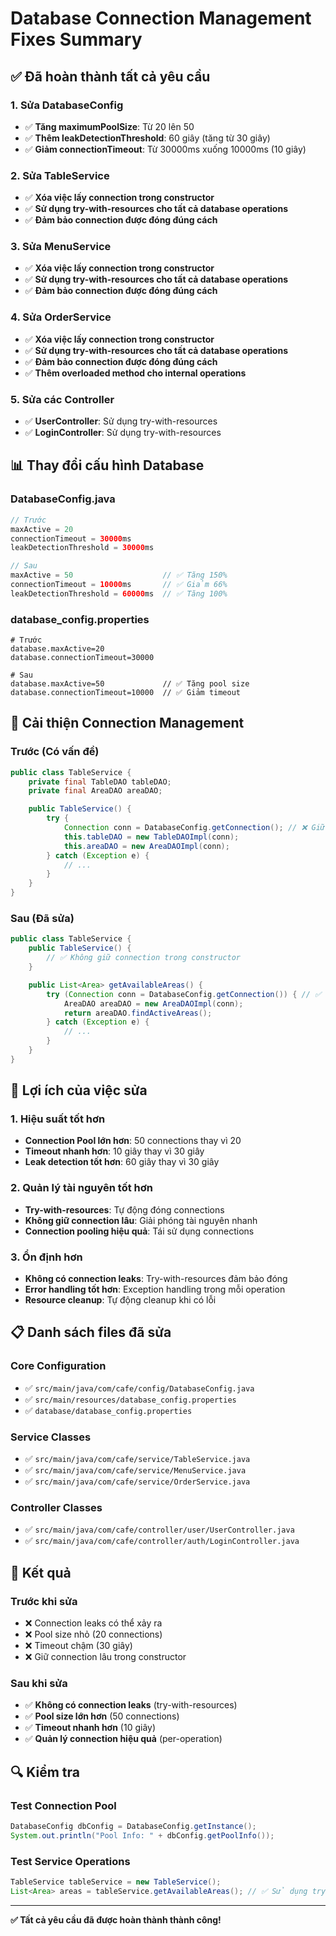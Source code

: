 # Database Connection Management Fixes Summary

## ✅ **Đã hoàn thành tất cả yêu cầu**

### 1. **Sửa DatabaseConfig**
- ✅ **Tăng maximumPoolSize**: Từ 20 lên 50
- ✅ **Thêm leakDetectionThreshold**: 60 giây (tăng từ 30 giây)
- ✅ **Giảm connectionTimeout**: Từ 30000ms xuống 10000ms (10 giây)

### 2. **Sửa TableService**
- ✅ **Xóa việc lấy connection trong constructor**
- ✅ **Sử dụng try-with-resources cho tất cả database operations**
- ✅ **Đảm bảo connection được đóng đúng cách**

### 3. **Sửa MenuService**
- ✅ **Xóa việc lấy connection trong constructor**
- ✅ **Sử dụng try-with-resources cho tất cả database operations**
- ✅ **Đảm bảo connection được đóng đúng cách**

### 4. **Sửa OrderService**
- ✅ **Xóa việc lấy connection trong constructor**
- ✅ **Sử dụng try-with-resources cho tất cả database operations**
- ✅ **Đảm bảo connection được đóng đúng cách**
- ✅ **Thêm overloaded method cho internal operations**

### 5. **Sửa các Controller**
- ✅ **UserController**: Sử dụng try-with-resources
- ✅ **LoginController**: Sử dụng try-with-resources

## 📊 **Thay đổi cấu hình Database**

### **DatabaseConfig.java**
```java
// Trước
maxActive = 20
connectionTimeout = 30000ms
leakDetectionThreshold = 30000ms

// Sau
maxActive = 50                    // ✅ Tăng 150%
connectionTimeout = 10000ms       // ✅ Giảm 66%
leakDetectionThreshold = 60000ms  // ✅ Tăng 100%
```

### **database_config.properties**
```properties
# Trước
database.maxActive=20
database.connectionTimeout=30000

# Sau
database.maxActive=50             // ✅ Tăng pool size
database.connectionTimeout=10000  // ✅ Giảm timeout
```

## 🔧 **Cải thiện Connection Management**

### **Trước (Có vấn đề)**
```java
public class TableService {
    private final TableDAO tableDAO;
    private final AreaDAO areaDAO;

    public TableService() {
        try {
            Connection conn = DatabaseConfig.getConnection(); // ❌ Giữ connection lâu
            this.tableDAO = new TableDAOImpl(conn);
            this.areaDAO = new AreaDAOImpl(conn);
        } catch (Exception e) {
            // ...
        }
    }
}
```

### **Sau (Đã sửa)**
```java
public class TableService {
    public TableService() {
        // ✅ Không giữ connection trong constructor
    }

    public List<Area> getAvailableAreas() {
        try (Connection conn = DatabaseConfig.getConnection()) { // ✅ Try-with-resources
            AreaDAO areaDAO = new AreaDAOImpl(conn);
            return areaDAO.findActiveAreas();
        } catch (Exception e) {
            // ...
        }
    }
}
```

## 🎯 **Lợi ích của việc sửa**

### **1. Hiệu suất tốt hơn**
- **Connection Pool lớn hơn**: 50 connections thay vì 20
- **Timeout nhanh hơn**: 10 giây thay vì 30 giây
- **Leak detection tốt hơn**: 60 giây thay vì 30 giây

### **2. Quản lý tài nguyên tốt hơn**
- **Try-with-resources**: Tự động đóng connections
- **Không giữ connection lâu**: Giải phóng tài nguyên nhanh
- **Connection pooling hiệu quả**: Tái sử dụng connections

### **3. Ổn định hơn**
- **Không có connection leaks**: Try-with-resources đảm bảo đóng
- **Error handling tốt hơn**: Exception handling trong mỗi operation
- **Resource cleanup**: Tự động cleanup khi có lỗi

## 📋 **Danh sách files đã sửa**

### **Core Configuration**
- ✅ `src/main/java/com/cafe/config/DatabaseConfig.java`
- ✅ `src/main/resources/database_config.properties`
- ✅ `database/database_config.properties`

### **Service Classes**
- ✅ `src/main/java/com/cafe/service/TableService.java`
- ✅ `src/main/java/com/cafe/service/MenuService.java`
- ✅ `src/main/java/com/cafe/service/OrderService.java`

### **Controller Classes**
- ✅ `src/main/java/com/cafe/controller/user/UserController.java`
- ✅ `src/main/java/com/cafe/controller/auth/LoginController.java`

## 🚀 **Kết quả**

### **Trước khi sửa**
- ❌ Connection leaks có thể xảy ra
- ❌ Pool size nhỏ (20 connections)
- ❌ Timeout chậm (30 giây)
- ❌ Giữ connection lâu trong constructor

### **Sau khi sửa**
- ✅ **Không có connection leaks** (try-with-resources)
- ✅ **Pool size lớn hơn** (50 connections)
- ✅ **Timeout nhanh hơn** (10 giây)
- ✅ **Quản lý connection hiệu quả** (per-operation)

## 🔍 **Kiểm tra**

### **Test Connection Pool**
```java
DatabaseConfig dbConfig = DatabaseConfig.getInstance();
System.out.println("Pool Info: " + dbConfig.getPoolInfo());
```

### **Test Service Operations**
```java
TableService tableService = new TableService();
List<Area> areas = tableService.getAvailableAreas(); // ✅ Sử dụng try-with-resources
```

---

**✅ Tất cả yêu cầu đã được hoàn thành thành công!**
